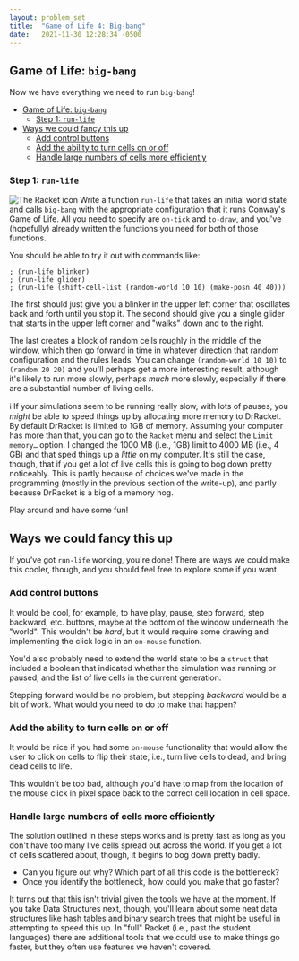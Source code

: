 ```yaml
---
layout: problem_set
title:  "Game of Life 4: Big-bang"
date:   2021-11-30 12:28:34 -0500
---
```


## Game of Life: `big-bang`

Now we have everything we need to run `big-bang`!

- [Game of Life: `big-bang`](#game-of-life-big-bang)
  - [Step 1: `run-life`](#step-1-run-life)
- [Ways we could fancy this up](#ways-we-could-fancy-this-up)
  - [Add control buttons](#add-control-buttons)
  - [Add the ability to turn cells on or off](#add-the-ability-to-turn-cells-on-or-off)
  - [Handle large numbers of cells more efficiently](#handle-large-numbers-of-cells-more-efficiently)

### Step 1: `run-life`

![The Racket icon](../favicon-32x32.png)
Write a function `run-life` that takes an initial world state and calls
`big-bang` with the appropriate configuration that it runs Conway's
Game of Life. All you need to specify are `on-tick` and `to-draw`, and
you've (hopefully) already written the functions you need for both
of those functions.

You should be able to try it out with commands like:

```racket
; (run-life blinker)
; (run-life glider)
; (run-life (shift-cell-list (random-world 10 10) (make-posn 40 40)))
```

The first should just give you a blinker in the upper left corner that
oscillates back and forth until you stop it. The second should give you
a single glider that starts in the upper left corner and "walks" down and
to the right.

The last creates a block of random cells roughly in the middle of the
window, which then go forward in time in whatever direction that random
configuration and the rules leads. You can change `(random-world 10 10)`
to `(random 20 20)` and you'll perhaps get a more interesting result,
although it's likely to run more slowly, perhaps _much_ more slowly,
especially if there are a substantial number of living cells.

:information_source: If your simulations seem to be running really
slow, with lots of pauses, you *might* be able to speed things up
by allocating more memory to DrRacket. By default DrRacket is
limited to 1GB of memory. Assuming your computer has more than that,
you can go to the `Racket` menu and select the `Limit memory…` option.
I changed the 1000 MB (i.e., 1GB) limit to 4000 MB (i.e., 4 GB) and
that sped things up a *little* on my computer. It's still the case,
though, that if you get a lot of live cells this is going to bog
down pretty noticeably. This is partly because of choices we've
made in the programming (mostly in the previous section of the
write-up), and partly because DrRacket is a big of a memory hog.

Play around and have some fun!

## Ways we could fancy this up

If you've got `run-life` working, you're done! There are ways we could
make this cooler, though, and you should feel free to explore some if you
want.

### Add control buttons

It would be cool, for example, to have play, pause, step forward,
step backward, etc. buttons, maybe at the bottom of the window underneath
the "world". This wouldn't be _hard_, but it would require some drawing and
implementing the click logic in an `on-mouse` function.

You'd also probably need to extend the world state to be a `struct`
that included a boolean that indicated whether the simulation was running
or paused, and the list of live cells in the current generation.

Stepping forward would be no problem, but stepping _backward_ would
be a bit of work. What would you need to do to make that happen?

### Add the ability to turn cells on or off

It would be nice if you had some `on-mouse` functionality that would
allow the user to click on cells to flip their state, i.e., turn live
cells to dead, and bring dead cells to life.

This wouldn't be too bad, although you'd have to map from the location of
the mouse click in pixel space back to the correct cell location in cell
space.

### Handle large numbers of cells more efficiently

The solution outlined in these steps works and is pretty fast as
long as you don't have too many live cells spread out across the world.
If you get a lot of cells scattered about, though, it begins to bog down
pretty badly.

- Can you figure out why? Which part of all this code is the bottleneck?
- Once you identify the bottleneck, how could you make that go faster?

It turns out that this isn't trivial given the tools we have at the moment.
If you take Data Structures next, though, you'll learn about some neat data
structures like hash tables and binary search trees that might be useful
in attempting to speed this up. In "full" Racket (i.e., past the student
languages) there are additional tools that we could use to make things
go faster, but they often use features we haven't covered.
